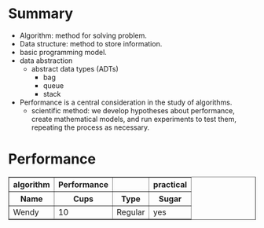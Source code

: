 
# Summary
- Algorithm: method for solving problem.
- Data structure: method to store information.
- basic programming model.
- data abstraction
  - abstract data types (ADTs) 
    - bag
    - queue
    - stack
- Performance is a central consideration in the study of algorithms.
  - scientific method: we develop hypotheses about performance, create mathematical models, and run experiments to test them, repeating the process as necessary.
  
  
# Performance

  <table border="1" cellpadding="1" cellspacing="2">
  <tr> <th>algorithm</th> <th>Performance</th> <th> </th> <th>practical</th></tr>
  <tr><th>Name</th><th>Cups</th><th>Type</th><th>Sugar</th> </tr>
  <tr> <td>Wendy</td> <td>10</td> <td>Regular</td> <td>yes</td> </tr>
  </table>
